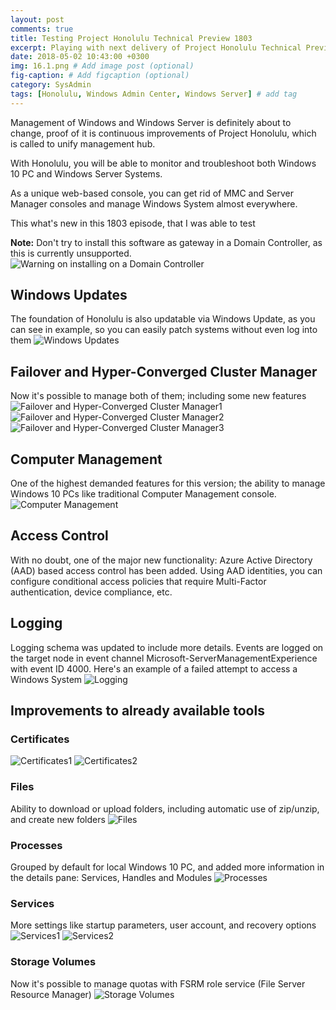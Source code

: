```yaml
---
layout: post
comments: true
title: Testing Project Honolulu Technical Preview 1803
excerpt: Playing with next delivery of Project Honolulu Technical Preview 1803
date: 2018-05-02 10:43:00 +0300
img: 16.1.png # Add image post (optional)
fig-caption: # Add figcaption (optional)
category: SysAdmin
tags: [Honolulu, Windows Admin Center, Windows Server] # add tag
---
```


Management of Windows and Windows Server is definitely about to change, proof of it is continuous improvements of Project Honolulu, which is called to unify management hub.

With Honolulu, you will be able to monitor and troubleshoot both Windows 10 PC and Windows Server Systems.

As a unique web-based console, you can get rid of MMC and Server Manager consoles and manage Windows System almost everywhere.

This what's new in this 1803 episode, that I was able to test

**Note:** Don't try to install this software as gateway in a Domain Controller, as this is currently unsupported.
![Warning on installing on a Domain Controller]({{site.baseurl}}/assets/img/16.1.png)

## Windows Updates
The foundation of Honolulu is also updatable via Windows Update, as you can see in example, so you can easily patch systems without even log into them
![Windows Updates]({{site.baseurl}}/assets/img/16.2.png)

## Failover and Hyper-Converged Cluster Manager
Now it's possible to manage both of them; including some new features
![Failover and Hyper-Converged Cluster Manager1]({{site.baseurl}}/assets/img/16.3.png)
![Failover and Hyper-Converged Cluster Manager2]({{site.baseurl}}/assets/img/16.4.png)
![Failover and Hyper-Converged Cluster Manager3]({{site.baseurl}}/assets/img/16.5.png)

## Computer Management
One of the highest demanded features for this version; the ability to manage Windows 10 PCs like traditional Computer Management console.
![Computer Management]({{site.baseurl}}/assets/img/16.6.png)

## Access Control
With no doubt, one of the major new functionality: Azure Active Directory (AAD) based access control has been added. Using AAD identities, you can configure conditional access policies that require Multi-Factor authentication, device compliance, etc.

## Logging
Logging schema was updated to include more details. Events are logged on the target node in event channel Microsoft-ServerManagementExperience with event ID 4000. Here's an example of a failed attempt to access a Windows System
![Logging]({{site.baseurl}}/assets/img/16.7.png)

## Improvements to already available tools
### Certificates
![Certificates1]({{site.baseurl}}/assets/img/16.8.png)
![Certificates2]({{site.baseurl}}/assets/img/16.9.png)

### Files
Ability to download or upload folders, including automatic use of zip/unzip, and create new folders
![Files]({{site.baseurl}}/assets/img/16.10.png)

### Processes
Grouped by default for local Windows 10 PC, and added more information in the details pane: Services, Handles and Modules
![Processes]({{site.baseurl}}/assets/img/16.11.png)

### Services
More settings like startup parameters, user account, and recovery options
![Services1]({{site.baseurl}}/assets/img/16.12.png)
![Services2]({{site.baseurl}}/assets/img/16.13.png)

### Storage Volumes
Now it's possible to manage quotas with FSRM role service (File Server Resource Manager)
![Storage Volumes]({{site.baseurl}}/assets/img/16.14.png)





